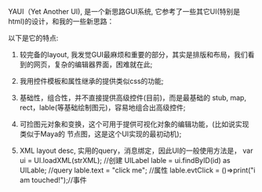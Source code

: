 YAUI（Yet Another UI), 是一个新思路GUI系统, 它参考了一些其它UI(特别是html)的设计，和我的一些新思路：

以下是它的特点:

1. 较完备的layout, 我发觉GUI最麻烦和重要的部分，其实是排版和布局，我们看到的网页，复杂的编辑器界面，困难就在此;

2. 我用控件模板和属性继承的提供类似css的功能;

3. 基础性，组合性，并不直接提供高级控件(目前)，而是最基础的 stub, map, rect，lable(等基础绘制图元)，容易地组合出高级控件;

4. 可捡图元对象和变换，这个可用于提供可视化对象的编辑功能，(比如说实现类似于Maya的 节点图，这是这个UI实现的最初动机);

5. XML layout desc, 实用的query，消息绑定，因此UI的一般使用方法是，
      var ui = UI.loadXML(strXML);                   //创建
      UILabel lable = ui.findByID(id) as UILable;  //query
      lable.text = "click me";                             //属性
      lable.evtClick = ()=>print("i am touched!");//事件
